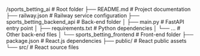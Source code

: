 /sports_betting_ai              # Root folder
  ├── README.md                 # Project documentation
  ├── railway.json              # Railway service configuration
  ├── sports_betting_backend_api  # Back-end folder
  │   ├── main.py               # FastAPI entry point
  │   ├── requirements.txt      # Python dependencies
  │   └── ...                   # Other back-end files
  │
  └── sports_betting_frontend   # Front-end folder
      ├── package.json          # React.js dependencies
      ├── public/               # React public assets
      └── src/                  # React source files
